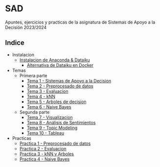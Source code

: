 # SAD

Apuntes, ejercicios y practicas de la asignatura de Sistemas de Apoyo a la Decisión 2023/2024

## Indice

- Instalacion
  - [Instalacion de Anaconda & Dataiku](INSTALACIONES/Instalacion.md)
    - [Alternativa de Dataiku en Docker](INSTALACIONES/Alternativa.md)
- Temas
  - Primera parte
    - [Tema 1 - Sistemas de Apoyo a la Decision](https://github.com/Xabierland/SAD/tree/main/TEMAS/TEMA_1)
    - [Tema 2 - Preprocesado de datos](https://github.com/Xabierland/SAD/tree/main/TEMAS/TEMA_2)
    - [Tema 3 - Evaluacion](https://github.com/Xabierland/SAD/tree/main/TEMAS/TEMA_3)
    - [Tema 4 - kNN](https://github.com/Xabierland/SAD/tree/main/TEMAS/TEMA_4)
    - [Tema 5 - Arboles de decision](https://github.com/Xabierland/SAD/tree/main/TEMAS/TEMA_5)
    - [Tema 6 - Naive Bayes](https://github.com/Xabierland/SAD/tree/main/TEMAS/TEMA_6)
  - Segunda parte
    - [Tema 7 - Visualizacion](https://github.com/Xabierland/SAD/tree/main/TEMAS/TEMA_7)
    - [Tema 8 - Análisis de Sentimientos](https://github.com/Xabierland/SAD/tree/main/TEMAS/TEMA_8)
    - [Tema 9 - Topic Modeling](https://github.com/Xabierland/SAD/tree/main/TEMAS/TEMA_9)
    - [Tema 10 - Tableau](https://github.com/Xabierland/SAD/tree/main/TEMAS/TEMA_10)
- Practicas
  - [Practica 1 - Preprocesado de datos](https://github.com/Xabierland/SAD/tree/main/PRACTICAS/PRACTICA_1)
  - [Practica 2 - Evaluacion](https://github.com/Xabierland/SAD/tree/main/PRACTICAS/PRACTICA_2)
  - [Practica 3 - kNN y Arboles](https://github.com/Xabierland/SAD/tree/main/PRACTICAS/PRACTICA_3)
  - [Practica 4 - Naive Bayes](https://github.com/Xabierland/SAD/tree/main/PRACTICAS/PRACTICA_4)
